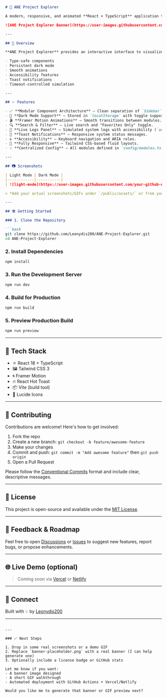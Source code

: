 
````markdown
# 🧠 ANE Project Explorer

A modern, responsive, and animated **React + TypeScript** application to explore the **Autonomous Nexus Entity (ANE)** — a modular AI system combining AGI, NLP, emotional intelligence, predictive analytics, and system control capabilities.

![ANE Project Explorer Banner](https://user-images.githubusercontent.com/your-github-username/banner-placeholder.png)

---

## 🚀 Overview

**ANE Project Explorer** provides an interactive interface to visualize and manage the components of an advanced AI architecture. It showcases modern frontend engineering practices including:

- Type-safe components
- Persistent dark mode
- Smooth animations
- Accessibility features
- Toast notifications
- Timeout-controlled simulation

---

## ✨ Features

- ✅ **Modular Component Architecture** — Clean separation of `Sidebar`, `LogViewer`, `ModuleViewer`, and `SystemControlPanel`.
- 🌙 **Dark Mode Support** — Stored in `localStorage` with toggle support.
- 🎬 **Framer Motion Animations** — Smooth transitions between modules.
- 🔍 **Search & Filter** — Live search and "Favorites Only" toggle.
- 📝 **Live Logs Panel** — Simulated system logs with accessibility (`aria-live`).
- 💬 **Toast Notifications** — Responsive system status messages.
- ♿ **Accessibility** — Keyboard navigation and ARIA roles.
- 📱 **Fully Responsive** — Tailwind CSS-based fluid layouts.
- 💡 **Centralized Config** — All modules defined in `config/modules.ts`.

---

## 📷 Screenshots

| Light Mode | Dark Mode |
|------------|-----------|
| ![light-mode](https://user-images.githubusercontent.com/your-github-username/light-mode-placeholder.png) | ![dark-mode](https://user-images.githubusercontent.com/your-github-username/dark-mode-placeholder.png) |

> *Add your actual screenshots/GIFs under `/public/assets/` or from your deployment*

---

## 🛠️ Getting Started

### 1. Clone the Repository

```bash
git clone https://github.com/Leonydis200/ANE-Project-Explorer.git
cd ANE-Project-Explorer
````

### 2. Install Dependencies

```bash
npm install
```

### 3. Run the Development Server

```bash
npm run dev
```

### 4. Build for Production

```bash
npm run build
```

### 5. Preview Production Build

```bash
npm run preview
```

---

## 🧩 Tech Stack

* ⚛️ React 18 + TypeScript
* 🖼️ Tailwind CSS 3
* 🌀 Framer Motion
* 🔥 React Hot Toast
* 📦 Vite (build tool)
* 🧠 Lucide Icons

---

## 🤝 Contributing

Contributions are welcome! Here's how to get involved:

1. Fork the repo
2. Create a new branch: `git checkout -b feature/awesome-feature`
3. Make your changes
4. Commit and push: `git commit -m "Add awesome feature"` then `git push origin`
5. Open a Pull Request

Please follow the [Conventional Commits](https://www.conventionalcommits.org/en/v1.0.0/) format and include clear, descriptive messages.

---

## 📄 License

This project is open-source and available under the [MIT License](LICENSE).

---

## 💬 Feedback & Roadmap

Feel free to open [Discussions](https://github.com/Leonydis200/ANE-Project-Explorer/discussions) or [Issues](https://github.com/Leonydis200/ANE-Project-Explorer/issues) to suggest new features, report bugs, or propose enhancements.

---

## 🌐 Live Demo (optional)

> Coming soon via [Vercel](https://vercel.com) or [Netlify](https://netlify.com)

---

## 🔗 Connect

Built with 💡 by [Leonydis200](https://github.com/Leonydis200)

---

```

---

### ✅ Next Steps

1. Drop in some real screenshots or a demo GIF
2. Replace `banner-placeholder.png` with a real banner (I can help generate one)
3. Optionally include a license badge or GitHub stats

Let me know if you want:
- A banner image designed
- A short GIF walkthrough
- Automated deployment with GitHub Actions + Vercel/Netlify

Would you like me to generate that banner or GIF preview next?
```

